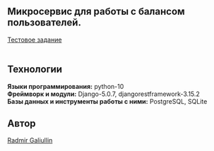 ## Микросервис для работы с балансом пользователей.
[Тестовое задание](https://github.com/avito-tech/job-backend-trainee-assignment)  
</br>

## Технологии
  <strong>Языки программирования:</strong> python-10
  </br>
  <strong>Фреймворк и модули:</strong> Django-5.0.7, djangorestframework-3.15.2
  </br>
  <strong>Базы данных и инструменты работы с ними:</strong> PostgreSQL, SQLite

## <a id="#автор">Автор</a>
[Radmir Galiullin](https://github.com/s0ull877)
